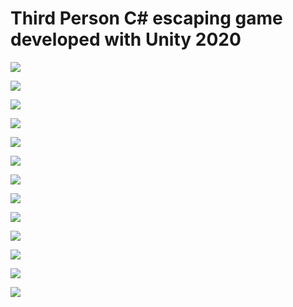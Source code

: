 # Third Person C# escaping game developed with Unity 2020

![](https://i.postimg.cc/MGhf1BDY/2.png)

![](https://i.postimg.cc/rmx0jpZ2/3.png)

![](https://i.postimg.cc/dVNytpZp/4.png)

![](https://i.postimg.cc/TYFZnYbc/5.png)

![](https://i.postimg.cc/NjjXtBFR/6.png)

![](https://i.postimg.cc/VNSbSgj6/7.png)

![](https://i.postimg.cc/wTKby7G1/2.png)

![](https://i.postimg.cc/fywLbwmk/10.png)

![](https://i.postimg.cc/NjLKTfVH/3.png)

![](https://i.postimg.cc/PqwN3Vdf/4.png)

![](https://i.postimg.cc/NM8FYyyW/5.png)

![](https://i.postimg.cc/63xqDVQr/7.png)

![](https://i.postimg.cc/L4T5b1FP/9.png)

